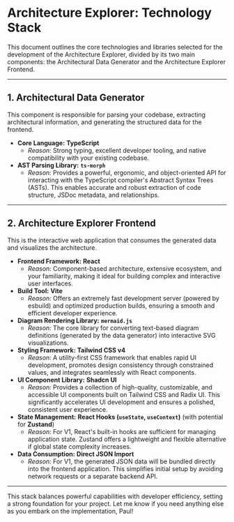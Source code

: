 # Architecture Explorer: Technology Stack

This document outlines the core technologies and libraries selected for the development of the Architecture Explorer, divided by its two main components: the Architectural Data Generator and the Architecture Explorer Frontend.

---

## 1. Architectural Data Generator

This component is responsible for parsing your codebase, extracting architectural information, and generating the structured data for the frontend.

*   **Core Language:** **TypeScript**
    *   *Reason:* Strong typing, excellent developer tooling, and native compatibility with your existing codebase.
*   **AST Parsing Library:** **`ts-morph`**
    *   *Reason:* Provides a powerful, ergonomic, and object-oriented API for interacting with the TypeScript compiler's Abstract Syntax Trees (ASTs). This enables accurate and robust extraction of code structure, JSDoc metadata, and relationships.

---

## 2. Architecture Explorer Frontend

This is the interactive web application that consumes the generated data and visualizes the architecture.

*   **Frontend Framework:** **React**
    *   *Reason:* Component-based architecture, extensive ecosystem, and your familiarity, making it ideal for building complex and interactive user interfaces.
*   **Build Tool:** **Vite**
    *   *Reason:* Offers an extremely fast development server (powered by esbuild) and optimized production builds, ensuring a smooth and efficient developer experience.
*   **Diagram Rendering Library:** **`mermaid.js`**
    *   *Reason:* The core library for converting text-based diagram definitions (generated by the data generator) into interactive SVG visualizations.
*   **Styling Framework:** **Tailwind CSS v4**
    *   *Reason:* A utility-first CSS framework that enables rapid UI development, promotes design consistency through constrained values, and integrates seamlessly with React components.
*   **UI Component Library:** **Shadcn UI**
    *   *Reason:* Provides a collection of high-quality, customizable, and accessible UI components built on Tailwind CSS and Radix UI. This significantly accelerates UI development and ensures a polished, consistent user experience.
*   **State Management:** **React Hooks (`useState`, `useContext`)** (with potential for **Zustand**)
    *   *Reason:* For V1, React's built-in hooks are sufficient for managing application state. Zustand offers a lightweight and flexible alternative if global state complexity increases.
*   **Data Consumption:** **Direct JSON Import**
    *   *Reason:* For V1, the generated JSON data will be bundled directly into the frontend application. This simplifies initial setup by avoiding network requests or a separate backend API.

---

This stack balances powerful capabilities with developer efficiency, setting a strong foundation for your project. Let me know if you need anything else as you embark on the implementation, Paul!